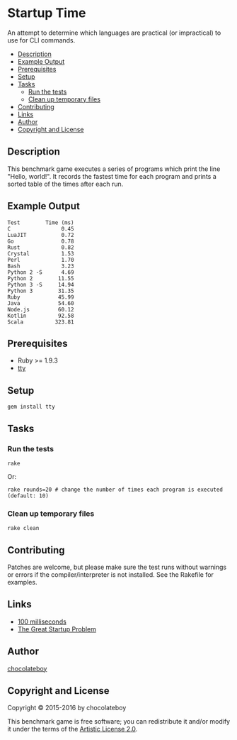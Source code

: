 # Startup Time

An attempt to determine which languages are practical (or impractical) to use for CLI commands.

<!-- START doctoc generated TOC please keep comment here to allow auto update -->
<!-- DON'T EDIT THIS SECTION, INSTEAD RE-RUN doctoc TO UPDATE -->

- [Description](#description)
- [Example Output](#example-output)
- [Prerequisites](#prerequisites)
- [Setup](#setup)
- [Tasks](#tasks)
  - [Run the tests](#run-the-tests)
  - [Clean up temporary files](#clean-up-temporary-files)
- [Contributing](#contributing)
- [Links](#links)
- [Author](#author)
- [Copyright and License](#copyright-and-license)

<!-- END doctoc generated TOC please keep comment here to allow auto update -->

## Description

This benchmark game executes a series of programs which print the line "Hello, world!". It records the fastest time for each program and prints a sorted table of the times after each run.

## Example Output

    Test        Time (ms)
    C                0.45
    LuaJIT           0.72
    Go               0.78
    Rust             0.82
    Crystal          1.53
    Perl             1.70
    Bash             3.23
    Python 2 -S      4.69
    Python 2        11.55
    Python 3 -S     14.94
    Python 3        31.35
    Ruby            45.99
    Java            54.60
    Node.js         60.12
    Kotlin          92.58
    Scala          323.81

## Prerequisites

* Ruby >= 1.9.3
* [tty](https://github.com/peter-murach/tty#installation)

## Setup

    gem install tty

## Tasks

### Run the tests

    rake

Or:

    rake rounds=20 # change the number of times each program is executed (default: 10)

### Clean up temporary files

    rake clean

## Contributing

Patches are welcome, but please make sure the test runs without warnings or errors if the compiler/interpreter is not installed. See the Rakefile for examples.

## Links

* [100 milliseconds](http://cogsci.stackexchange.com/questions/1664/what-is-the-threshold-where-actions-are-perceived-as-instant)
* [The Great Startup Problem](http://mail.openjdk.java.net/pipermail/mlvm-dev/2014-August/005866.html)

## Author

[chocolateboy](mailto:chocolate@cpan.org)

## Copyright and License

Copyright © 2015-2016 by chocolateboy

This benchmark game is free software; you can redistribute it and/or modify it under the
terms of the [Artistic License 2.0](http://www.opensource.org/licenses/artistic-license-2.0.php).
